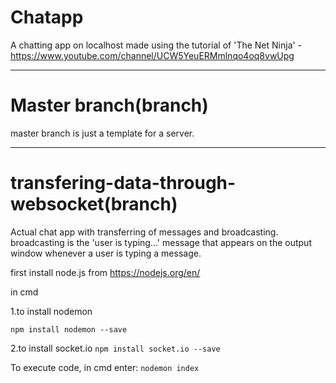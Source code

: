 # Chatapp
A chatting app on localhost made using the tutorial of 'The Net Ninja' - https://www.youtube.com/channel/UCW5YeuERMmlnqo4oq8vwUpg


---
# Master branch(branch)
master branch is just a template for a server.

---
# transfering-data-through-websocket(branch)
Actual chat app with transferring of messages and broadcasting.
broadcasting is the 'user is typing...' message that appears on the output window
whenever a user is typing a message.


first install node.js from
https://nodejs.org/en/

in cmd 


1.to install nodemon

```npm install nodemon --save```


2.to install socket.io
```npm install socket.io --save```


To execute code, in cmd enter:
```nodemon index```
